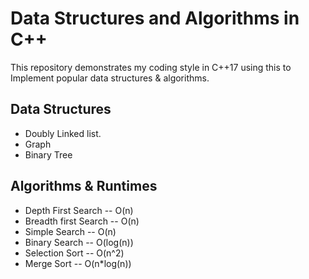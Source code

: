# Data Structures and Algorithms in C++




This repository demonstrates my coding style in C++17 using this to Implement popular data structures & algorithms.

## Data Structures

- Doubly Linked list.
- Graph
- Binary Tree

## Algorithms & Runtimes

- Depth First Search -- O(n)
- Breadth first Search -- O(n)
- Simple Search -- O(n)
- Binary Search -- O(log(n))
- Selection Sort -- O(n^2)
- Merge Sort -- O(n*log(n))












